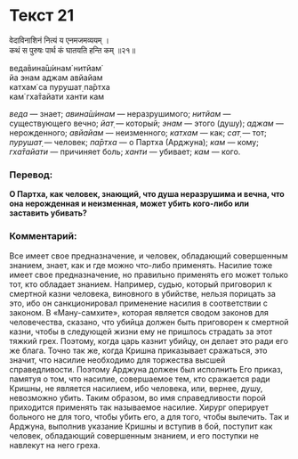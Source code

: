 # Текст 21

वेदाविनाशिनं नित्यं य एनमजमव्ययम् ।  
कथं स पुरुषः पार्थ कं घातयति हन्ति कम् ॥२१॥

веда̄вина̄ш́инам̇ нитйам̇  
йа энам аджам авйайам  
катхам̇ са пурушат̣ па̄ртха  
кам̇ гха̄тайати ханти кам

_веда_ — знает; _авина̄ш́инам_ — неразрушимого; _нитйам_ — существующего вечно; _йат̣_ — который; _энам_ — этого (душу); _аджам_ — нерожденного; _авйайам_ — неизменного; _катхам_ — как; _сат̣_ — тот; _пурушат̣_ — человек; _па̄ртха_ — о Партха (Арджуна); _кам_ — кому; _гха̄тайати_ — причиняет боль; _ханти_ — убивает; _кам_ — кого.

### Перевод:

**О Партха, как человек, знающий, что душа неразрушима и вечна, что она нерожденная и неизменная, может убить кого-либо или заставить убивать?**

### Комментарий:

Все имеет свое предназначение, и человек, обладающий совершенным знанием, знает, как и где можно что-либо применять. Насилие тоже имеет свое предназначение, но правильно применять его может только тот, кто обладает знанием. Например, судью, который приговорил к смертной казни человека, виновного в убийстве, нельзя порицать за это, ибо он санкционировал применение насилия в соответствии с законом. В «Ману-самхите», которая является сводом законов для человечества, сказано, что убийца должен быть приговорен к смертной казни, чтобы в следующей жизни ему не пришлось страдать за этот тяжкий грех. Поэтому, когда царь казнит убийцу, он делает это ради его же блага. Точно так же, когда Кришна приказывает сражаться, это значит, что насилие необходимо для торжества высшей справедливости. Поэтому Арджуна должен был исполнить Его приказ, памятуя о том, что насилие, совершаемое тем, кто сражается ради Кришны, не является насилием, ибо человека, или, вернее, душу, невозможно убить. Таким образом, во имя справедливости порой приходится применять так называемое насилие. Хирург оперирует больного не для того, чтобы убить его, а для того, чтобы вылечить. Так и Арджуна, выполнив указание Кришны и вступив в бой, поступит как человек, обладающий совершенным знанием, и его поступки не навлекут на него греха.